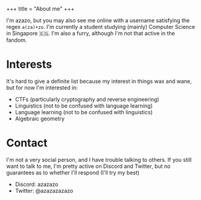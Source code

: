 +++
title = "About me"
+++

I'm azazo, but you may also see me online with a username satisfying the regex `a(za)+zo`. I'm currently a student studying (mainly) Computer Science in Singapore 🇸🇬. I'm also a furry, although I'm not that active in the fandom.

# Interests
It's hard to give a definite list because my interest in things wax and wane, but for now I'm interested in:

- CTFs (particularly cryptography and reverse engineering)
- Linguistics (not to be confused with language learning)
- Language learning (not to be confused with linguistics)
- Algebraic geometry

# Contact
I'm not a very social person, and I have trouble talking to others. If you still want to talk to me, I'm pretty active on Discord and Twitter, but no guarantees as to whether I'll respond (I'll try my best)
- Discord: azazazo
- Twitter: @azazazazazo